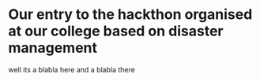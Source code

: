 # Our entry to the hackthon organised at our college based on disaster management
well its a blabla here and a blabla there
